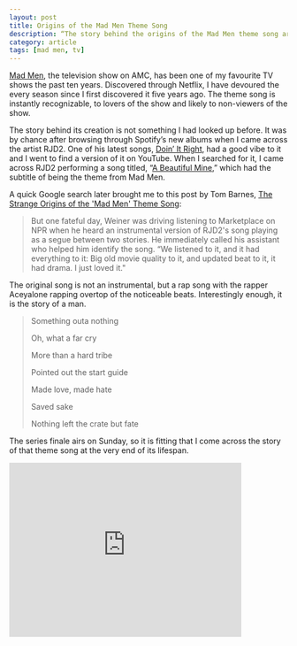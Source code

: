 ```yaml
---
layout: post
title: Origins of the Mad Men Theme Song
description: “The story behind the origins of the Mad Men theme song are not what I expected.”
category: article    
tags: [mad men, tv]
--- 
```


[Mad Men](http://www.amazon.com/gp/product/B000YABIQ6/ref=as_li_tl?ie=UTF8&camp=1789&creative=390957&creativeASIN=B000YABIQ6&linkCode=as2&tag=four0b-20&linkId=OHVJZDEZYXLWSSPM "Mad Men"), the television show on AMC, has been one of my favourite TV shows the past ten years. Discovered through Netflix, I have devoured the every season since I first discovered it five years ago. The theme song is instantly recognizable, to lovers of the show and likely to non-viewers of the show. 

The story behind its creation is not something I had looked up before. It was by chance after browsing through Spotify’s new albums when I came across the artist RJD2. One of his latest songs, [Doin’ It Right](https://www.youtube.com/watch?v=1V7NVtHwRYI&spfreload=10 "Doin' It Right - RJD2"), had a good vibe to it and I went to find a version of it on YouTube. When I searched for it, I came across RJD2 performing a song titled, “[A Beautiful Mine](https://www.youtube.com/watch?v=Za3Qq1QPlL0&spfreload=10 "A Beautiful Mine"),” which had the subtitle of being the theme from Mad Men. 

A quick Google search later brought me to this post by Tom Barnes, [The Strange Origins of the 'Mad Men' Theme Song](http://mic.com/articles/87589/the-strange-origins-of-the-mad-men-theme-song "The Strange Origins of the Mad Men Theme Song"):

> But one fateful day, Weiner was driving listening to Marketplace on NPR when he heard an instrumental version of RJD2's song playing as a segue between two stories. He immediately called his assistant who helped him identify the song. “We listened to it, and it had everything to it: Big old movie quality to it, and updated beat to it, it had drama. I just loved it." 

The original song is not an instrumental, but a rap song with the rapper Aceyalone rapping overtop of the noticeable beats. Interestingly enough, it is the story of a man. 

> Something outa nothing
> 
> Oh, what a far cry
> 
> More than a hard tribe
> 
> Pointed out the start guide
> 
> Made love, made hate
> 
> Saved sake
> 
> Nothing left the crate but fate

The series finale airs on Sunday, so it is fitting that I come across the story of that theme song at the very end of its lifespan. 

<iframe width="420" height="315" src="https://www.youtube.com/embed/HobD-757s0k" frameborder="0" allowfullscreen></iframe>
